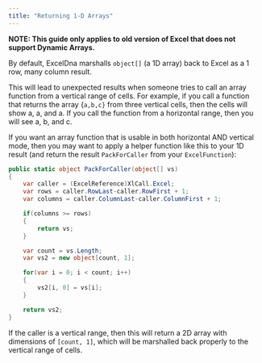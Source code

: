 ```yaml
---
title: "Returning 1-D Arrays"
---
```


**NOTE: This guide only applies to old version of Excel that does not support Dynamic Arrays.** 

By default, ExcelDna marshalls `object[]` (a 1D array) back to Excel as a 1 row, many column result.

This will lead to unexpected results when someone tries to call an array function from a vertical range of cells. For example, if you call a function that returns the array {`a,b,c}` from three vertical cells, then the cells will show a, a, and a. If you call the function from a horizontal range, then you will see a, b, and c.

If you want an array function that is usable in both horizontal AND vertical mode, then you may want to apply a helper function like this to your 1D result (and return the result `PackForCaller` from your `ExcelFunction`):

```csharp
public static object PackForCaller(object[] vs)
{
    var caller = (ExcelReference)XlCall.Excel;
    var rows = caller.RowLast-caller.RowFirst + 1;
    var columns = caller.ColumnLast-caller.ColumnFirst + 1;

    if(columns >= rows)
    {
        return vs;
    }

    var count = vs.Length;
    var vs2 = new object[count, 1];

    for(var i = 0; i < count; i++)
    {
        vs2[i, 0] = vs[i];
    }

    return vs2;
}
```

If the caller is a vertical range, then this will return a 2D array with dimensions of `[count, 1]`, which will be marshalled back properly to the vertical range of cells.
